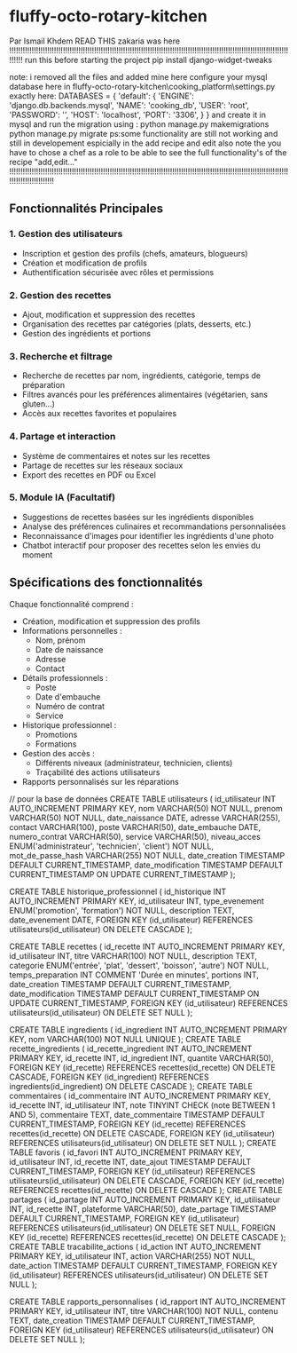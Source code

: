 # fluffy-octo-rotary-kitchen
Par Ismail Khdem
READ THIS
zakaria was here
!!!!!!!!!!!!!!!!!!!!!!!!!!!!!!!!!!!!!!!!!!!!!!!!!!!!!!!!!!!!!!!!!!!!!!!!!!!!!!!!!!!!!!!!!!!!!!!!!!!!!!!!!!!!!!!!!!!!!!!!!!!!!!!!!!!
run this before starting the project 
 pip install django-widget-tweaks

 note: 
 i removed all the files and added mine here
 configure your mysql database here in   fluffy-octo-rotary-kitchen\cooking_platform\settings.py
 exactly here:
 DATABASES = {
   'default': {
        'ENGINE': 'django.db.backends.mysql',
        'NAME': 'cooking_db',
        'USER': 'root',
        'PASSWORD': '',
        'HOST': 'localhost',
        'PORT': '3306',
    }
}
and create it in mysql and run the migration using :
python manage.py makemigrations 
python manage.py migrate
ps:some functionality are still not working and still in developement espicially in the add recipe and edit also note the you have to chose a chef as a role to be able to see the full functionality's of the recipe "add,edit..." 
!!!!!!!!!!!!!!!!!!!!!!!!!!!!!!!!!!!!!!!!!!!!!!!!!!!!!!!!!!!!!!!!!!!!!!!!!!!!!!!!!!!!!!!!!!!!!!!!!!!!!!!!!!!!!!!!!!!!!!!!!!!!!!!!!!!!!!!!!!!!!!!!!

## Fonctionnalités Principales

### 1. Gestion des utilisateurs
- Inscription et gestion des profils (chefs, amateurs, blogueurs)
- Création et modification de profils
- Authentification sécurisée avec rôles et permissions

### 2. Gestion des recettes
- Ajout, modification et suppression des recettes
- Organisation des recettes par catégories (plats, desserts, etc.)
- Gestion des ingrédients et portions

### 3. Recherche et filtrage
- Recherche de recettes par nom, ingrédients, catégorie, temps de préparation
- Filtres avancés pour les préférences alimentaires (végétarien, sans gluten...)
- Accès aux recettes favorites et populaires

### 4. Partage et interaction
- Système de commentaires et notes sur les recettes
- Partage de recettes sur les réseaux sociaux
- Export des recettes en PDF ou Excel

### 5. Module IA (Facultatif)
- Suggestions de recettes basées sur les ingrédients disponibles
- Analyse des préférences culinaires et recommandations personnalisées
- Reconnaissance d'images pour identifier les ingrédients d'une photo
- Chatbot interactif pour proposer des recettes selon les envies du moment

## Spécifications des fonctionnalités

Chaque fonctionnalité comprend :
- Création, modification et suppression des profils
- Informations personnelles :
  - Nom, prénom
  - Date de naissance
  - Adresse
  - Contact
- Détails professionnels :
  - Poste
  - Date d'embauche
  - Numéro de contrat
  - Service
- Historique professionnel :
  - Promotions
  - Formations
- Gestion des accès :
  - Différents niveaux (administrateur, technicien, clients)
  - Traçabilité des actions utilisateurs
- Rapports personnalisés sur les réparations





// pour la base de données 
CREATE TABLE utilisateurs (
    id_utilisateur INT AUTO_INCREMENT PRIMARY KEY,
    nom VARCHAR(50) NOT NULL,
    prenom VARCHAR(50) NOT NULL,
    date_naissance DATE,
    adresse VARCHAR(255),
    contact VARCHAR(100),
    poste VARCHAR(50),
    date_embauche DATE,
    numero_contrat VARCHAR(50),
    service VARCHAR(50),
    niveau_acces ENUM('administrateur', 'technicien', 'client') NOT NULL,
    mot_de_passe_hash VARCHAR(255) NOT NULL,
    date_creation TIMESTAMP DEFAULT CURRENT_TIMESTAMP,
    date_modification TIMESTAMP DEFAULT CURRENT_TIMESTAMP ON UPDATE CURRENT_TIMESTAMP
);


CREATE TABLE historique_professionnel (
    id_historique INT AUTO_INCREMENT PRIMARY KEY,
    id_utilisateur INT,
    type_evenement ENUM('promotion', 'formation') NOT NULL,
    description TEXT,
    date_evenement DATE,
    FOREIGN KEY (id_utilisateur) REFERENCES utilisateurs(id_utilisateur) ON DELETE CASCADE
);


CREATE TABLE recettes (
    id_recette INT AUTO_INCREMENT PRIMARY KEY,
    id_utilisateur INT,
    titre VARCHAR(100) NOT NULL,
    description TEXT,
    categorie ENUM('entrée', 'plat', 'dessert', 'boisson', 'autre') NOT NULL,
    temps_preparation INT COMMENT 'Durée en minutes',
    portions INT,
    date_creation TIMESTAMP DEFAULT CURRENT_TIMESTAMP,
    date_modification TIMESTAMP DEFAULT CURRENT_TIMESTAMP ON UPDATE CURRENT_TIMESTAMP,
    FOREIGN KEY (id_utilisateur) REFERENCES utilisateurs(id_utilisateur) ON DELETE SET NULL
);

CREATE TABLE ingredients (
    id_ingredient INT AUTO_INCREMENT PRIMARY KEY,
    nom VARCHAR(100) NOT NULL UNIQUE
);
CREATE TABLE recette_ingredients (
    id_recette_ingredient INT AUTO_INCREMENT PRIMARY KEY,
    id_recette INT,
    id_ingredient INT,
    quantite VARCHAR(50),
    FOREIGN KEY (id_recette) REFERENCES recettes(id_recette) ON DELETE CASCADE,
    FOREIGN KEY (id_ingredient) REFERENCES ingredients(id_ingredient) ON DELETE CASCADE
);
CREATE TABLE commentaires (
    id_commentaire INT AUTO_INCREMENT PRIMARY KEY,
    id_recette INT,
    id_utilisateur INT,
    note TINYINT CHECK (note BETWEEN 1 AND 5),
    commentaire TEXT,
    date_commentaire TIMESTAMP DEFAULT CURRENT_TIMESTAMP,
    FOREIGN KEY (id_recette) REFERENCES recettes(id_recette) ON DELETE CASCADE,
    FOREIGN KEY (id_utilisateur) REFERENCES utilisateurs(id_utilisateur) ON DELETE SET NULL
);
CREATE TABLE favoris (
    id_favori INT AUTO_INCREMENT PRIMARY KEY,
    id_utilisateur INT,
    id_recette INT,
    date_ajout TIMESTAMP DEFAULT CURRENT_TIMESTAMP,
    FOREIGN KEY (id_utilisateur) REFERENCES utilisateurs(id_utilisateur) ON DELETE CASCADE,
    FOREIGN KEY (id_recette) REFERENCES recettes(id_recette) ON DELETE CASCADE
);
CREATE TABLE partages (
    id_partage INT AUTO_INCREMENT PRIMARY KEY,
    id_utilisateur INT,
    id_recette INT,
    plateforme VARCHAR(50),
    date_partage TIMESTAMP DEFAULT CURRENT_TIMESTAMP,
    FOREIGN KEY (id_utilisateur) REFERENCES utilisateurs(id_utilisateur) ON DELETE SET NULL,
    FOREIGN KEY (id_recette) REFERENCES recettes(id_recette) ON DELETE CASCADE
);
CREATE TABLE tracabilite_actions (
    id_action INT AUTO_INCREMENT PRIMARY KEY,
    id_utilisateur INT,
    action VARCHAR(255) NOT NULL,
    date_action TIMESTAMP DEFAULT CURRENT_TIMESTAMP,
    FOREIGN KEY (id_utilisateur) REFERENCES utilisateurs(id_utilisateur) ON DELETE SET NULL
);

CREATE TABLE rapports_personnalises (
    id_rapport INT AUTO_INCREMENT PRIMARY KEY,
    id_utilisateur INT,
    titre VARCHAR(100) NOT NULL,
    contenu TEXT,
    date_creation TIMESTAMP DEFAULT CURRENT_TIMESTAMP,
    FOREIGN KEY (id_utilisateur) REFERENCES utilisateurs(id_utilisateur) ON DELETE SET NULL
);

